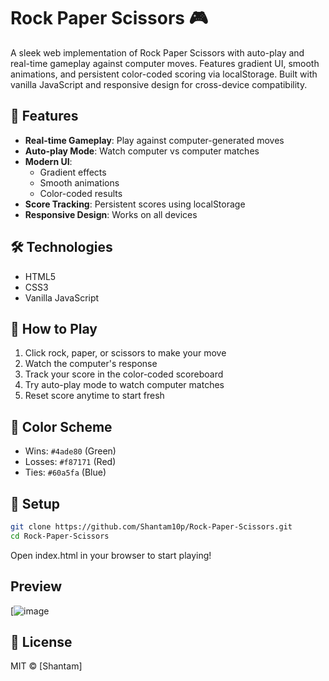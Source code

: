 # Rock Paper Scissors 🎮

A sleek web implementation of Rock Paper Scissors with auto-play and real-time gameplay against computer moves. Features gradient UI, smooth animations, and persistent color-coded scoring via localStorage. Built with vanilla JavaScript and responsive design for cross-device compatibility.

## 🚀 Features

- **Real-time Gameplay**: Play against computer-generated moves
- **Auto-play Mode**: Watch computer vs computer matches
- **Modern UI**: 
  - Gradient effects
  - Smooth animations
  - Color-coded results
- **Score Tracking**: Persistent scores using localStorage
- **Responsive Design**: Works on all devices

## 🛠️ Technologies

- HTML5
- CSS3
- Vanilla JavaScript

## 🎯 How to Play

1. Click rock, paper, or scissors to make your move
2. Watch the computer's response
3. Track your score in the color-coded scoreboard
4. Try auto-play mode to watch computer matches
5. Reset score anytime to start fresh

## 🎨 Color Scheme

- Wins: `#4ade80` (Green)
- Losses: `#f87171` (Red)
- Ties: `#60a5fa` (Blue)

## 🔧 Setup

```bash
git clone https://github.com/Shantam10p/Rock-Paper-Scissors.git
cd Rock-Paper-Scissors
```

Open index.html in your browser to start playing!

## Preview

[![image](https://github.com/user-attachments/assets/7aba5146-f1ac-4fb5-968e-f664a82f7324)


## 📝 License

MIT © [Shantam]
